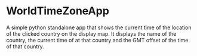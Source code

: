 # WorldTimeZoneApp
A simple python standalone app that shows the current time of the location of the clicked country on the display map. It displays the name of the country, the current time of at that country and the GMT offset of the time of that country. 
